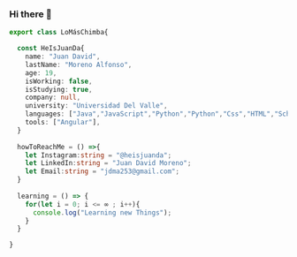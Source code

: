 ### Hi there 👋

```typescript
export class LoMásChimba{

  const HeIsJuanDa{
    name: "Juan David",
    lastName: "Moreno Alfonso",
    age: 19,
    isWorking: false,
    isStudying: true,
    company: null,
    university: "Universidad Del Valle",
    languages: ["Java","JavaScript","Python","Python","Css","HTML","Scheme"],
    tools: ["Angular"],
  }
    
  howToReachMe = () =>{
    let Instagram:string = "@heisjuanda";
    let LinkedIn:string = "Juan David Moreno";
    let Email:string = "jdma253@gmail.com";
  }
  
  learning = () => {
    for(let i = 0; i <= ∞ ; i++){
      console.log("Learning new Things");
    }
  }

}

```

<!--
**jdma253/jdma253** is a ✨ _special_ ✨ repository because its `README.md` (this file) appears on your GitHub profile.
Here are some ideas to get you started:

- 🔭 I’m currently working on ...
- 🌱 I’m currently learning ...
- 👯 I’m looking to collaborate on ...
- 🤔 I’m looking for help with ...
- 💬 Ask me about ...
- 📫 How to reach me: ...
- 😄 Pronouns: ...
- ⚡ Fun fact: ...
-->
